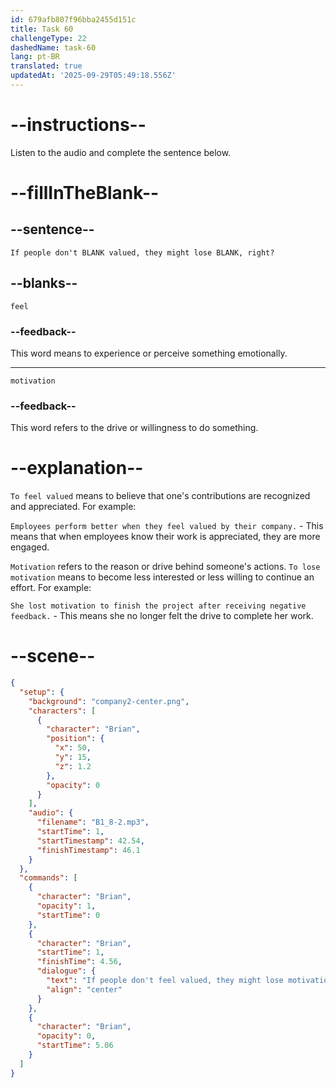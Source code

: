 ```yaml
---
id: 679afb807f96bba2455d151c
title: Task 60
challengeType: 22
dashedName: task-60
lang: pt-BR
translated: true
updatedAt: '2025-09-29T05:49:18.556Z'
---
```


<!-- (Audio) Brian: If people don't feel valued, they might lose motivation, right? -->

# --instructions--

Listen to the audio and complete the sentence below.

# --fillInTheBlank--

## --sentence--

`If people don't BLANK valued, they might lose BLANK, right?`

## --blanks--

`feel`

### --feedback--

This word means to experience or perceive something emotionally.

---

`motivation`

### --feedback--

This word refers to the drive or willingness to do something.

# --explanation--

`To feel valued` means to believe that one's contributions are recognized and appreciated. For example:

`Employees perform better when they feel valued by their company.` - This means that when employees know their work is appreciated, they are more engaged.

`Motivation` refers to the reason or drive behind someone's actions. `To lose motivation` means to become less interested or less willing to continue an effort. For example:

`She lost motivation to finish the project after receiving negative feedback.` - This means she no longer felt the drive to complete her work.

# --scene--

```json
{
  "setup": {
    "background": "company2-center.png",
    "characters": [
      {
        "character": "Brian",
        "position": {
          "x": 50,
          "y": 15,
          "z": 1.2
        },
        "opacity": 0
      }
    ],
    "audio": {
      "filename": "B1_8-2.mp3",
      "startTime": 1,
      "startTimestamp": 42.54,
      "finishTimestamp": 46.1
    }
  },
  "commands": [
    {
      "character": "Brian",
      "opacity": 1,
      "startTime": 0
    },
    {
      "character": "Brian",
      "startTime": 1,
      "finishTime": 4.56,
      "dialogue": {
        "text": "If people don't feel valued, they might lose motivation, right?",
        "align": "center"
      }
    },
    {
      "character": "Brian",
      "opacity": 0,
      "startTime": 5.06
    }
  ]
}
```
